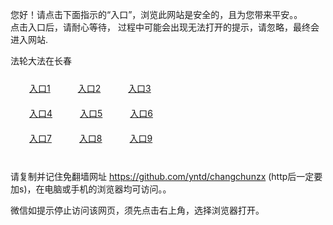 您好！请点击下面指示的“入口”，浏览此网站是安全的，且为您带来平安。。 <br/>
点击入口后，请耐心等待， 过程中可能会出现无法打开的提示，请忽略，最终会进入网站. </br>

法轮大法在长春<br/>
<div style="padding:10px"><a style="margin:20px" target="_blank" href="https://d32ubzgw7doqkt.cloudfront.net/2Qpsp?aiobnvzi" id="ccLink1" rel="nofollow">入口1</a> <a target="_blank" style="margin:20px" href="https://d30qq8edj1vgn5.cloudfront.net/2Qpsp?itsibroa" id="ccLink2" rel="nofollow">入口2</a> <a style="margin:20px" target="_blank" href="https://dgo0bybmjsaq3.cloudfront.net/2Qpsp?gzlpavq" id="ccLink3" rel="nofollow">入口3</a></div>

<div style="padding:10px" ><a style="margin:20px" target="_blank" href="https://d32ubzgw7doqkt.cloudfront.net/2Qpsp?aiobnvzi" id="ccLink4" rel="nofollow">入口4</a> <a style="margin:20px" href="https://d30qq8edj1vgn5.cloudfront.net/2Qpsp?itsibroa" target="_blank" id="ccLink5" rel="nofollow">入口5</a> <a style="margin:20px" href="https://dgo0bybmjsaq3.cloudfront.net/2Qpsp?gzlpavq" target="_blank" id="ccLink6" rel="nofollow">入口6</a></div>

<div style="padding:10px"><a style="margin:20px" target="_blank" href="https://d32ubzgw7doqkt.cloudfront.net/2Qpsp?aiobnvzi" id="ccLink7" rel="nofollow">入口7</a> <a style="margin:20px" href="https://d30qq8edj1vgn5.cloudfront.net/2Qpsp?itsibroa" target="_blank" id="ccLink8" rel="nofollow">入口8</a> <a style="margin:20px" target="_blank" href="https://dgo0bybmjsaq3.cloudfront.net/2Qpsp?gzlpavq" id="ccLink9" rel="nofollow">入口9</a></div>

<br/>



请复制并记住免翻墙网址 https://github.com/yntd/changchunzx (http后一定要加s)，在电脑或手机的浏览器均可访问。。<br/>

微信如提示停止访问该网页，须先点击右上角，选择浏览器打开。

